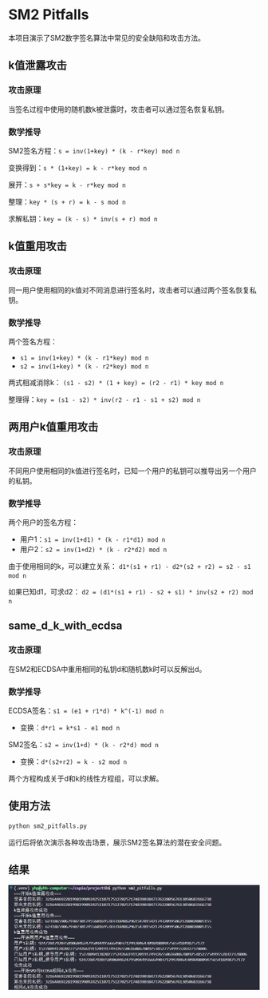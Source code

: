 # SM2 Pitfalls 

本项目演示了SM2数字签名算法中常见的安全缺陷和攻击方法。

## k值泄露攻击

### 攻击原理
当签名过程中使用的随机数k被泄露时，攻击者可以通过签名恢复私钥。

### 数学推导
SM2签名方程：`s = inv(1+key) * (k - r*key) mod n`

变换得到：`s * (1+key) = k - r*key mod n`

展开：`s + s*key = k - r*key mod n`

整理：`key * (s + r) = k - s mod n`

求解私钥：`key = (k - s) * inv(s + r) mod n`

## k值重用攻击

### 攻击原理
同一用户使用相同的k值对不同消息进行签名时，攻击者可以通过两个签名恢复私钥。

### 数学推导
两个签名方程：
- `s1 = inv(1+key) * (k - r1*key) mod n`
- `s2 = inv(1+key) * (k - r2*key) mod n`

两式相减消除k：
`(s1 - s2) * (1 + key) = (r2 - r1) * key mod n`

整理得：`key = (s1 - s2) * inv(r2 - r1 - s1 + s2) mod n`

## 两用户k值重用攻击

### 攻击原理
不同用户使用相同的k值进行签名时，已知一个用户的私钥可以推导出另一个用户的私钥。

### 数学推导
两个用户的签名方程：
- 用户1：`s1 = inv(1+d1) * (k - r1*d1) mod n`
- 用户2：`s2 = inv(1+d2) * (k - r2*d2) mod n`

由于使用相同的k，可以建立关系：
`d1*(s1 + r1) - d2*(s2 + r2) = s2 - s1 mod n`

如果已知d1，可求d2：
`d2 = (d1*(s1 + r1) - s2 + s1) * inv(s2 + r2) mod n`

## same_d_k_with_ecdsa 

### 攻击原理
在SM2和ECDSA中重用相同的私钥d和随机数k时可以反解出d。

### 数学推导
ECDSA签名：`s1 = (e1 + r1*d) * k^(-1) mod n`
- 变换：`d*r1 = k*s1 - e1 mod n`

SM2签名：`s2 = inv(1+d) * (k - r2*d) mod n`
- 变换：`d*(s2+r2) = k - s2 mod n`

两个方程构成关于d和k的线性方程组，可以求解。

## 使用方法

```bash
python sm2_pitfalls.py
```

运行后将依次演示各种攻击场景，展示SM2签名算法的潜在安全问题。

## 结果
![结果](./pit.png)
